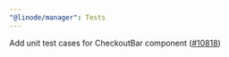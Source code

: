 ```yaml
---
"@linode/manager": Tests
---
```


Add unit test cases for CheckoutBar component ([#10818](https://github.com/linode/manager/pull/10818))
